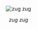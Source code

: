 <p align="center">
  <img src="https://github.com/user-attachments/assets/1b7622d3-e1f0-4e3a-86b4-c46176eca45c" alt="zug zug">
</p>
<p align="center"><em>zug zug</em></p>
